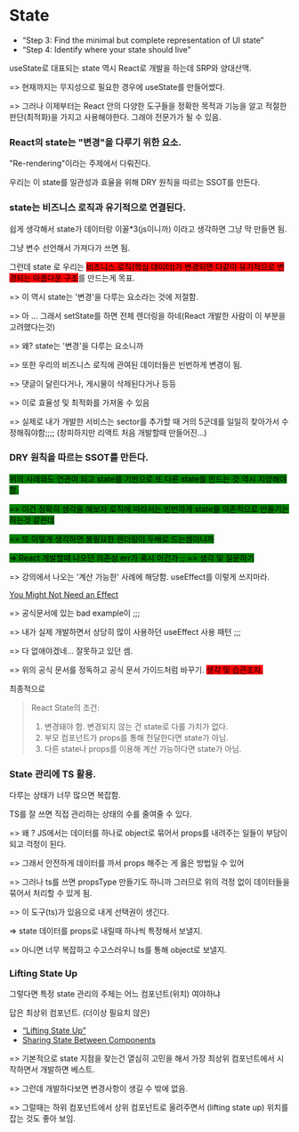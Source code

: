 # State

* “Step 3: Find the minimal but complete representation of UI state”
* “Step 4: Identify where your state should live”

useState로 대표되는 state 역시 React로 개발을 하는데 SRP와 양대산맥.

\=> 현재까지는 무지성으로 필요한 경우에 useState를 만들어썼다.

\=> 그러나 이제부터는 React 안의 다양한 도구들을 정확한 목적과 기능을 알고 적절한 판단(최적화)을 가지고 사용해야한다. 그래야 전문가가 될 수 있음.



### React의 state는 "변경"을 다루기 위한 요소.

"Re-rendering"이라는 주제에서 다뤄진다.



우리는 이 state를 일관성과 효율을 위해 DRY 원칙을 따르는 SSOT를 만든다.



### state는 비즈니스 로직과 유기적으로 연결된다.

쉽게 생각해서 state가 데이터랑 이꼴\*3(js이니까)  이라고 생각하면 그냥 막 만들면 됨.

그냥 변수 선언해서 가져다가 쓰면 됨.



그런데 state 로 우리는 <mark style="background-color:red;">비즈니스 로직(핵심 데이터)가 변경되면 다같이 유기적으로 변경되는 아름다운 구조</mark>를 만드는게 목표.&#x20;

\=> 이 역시 state는 '변경'을 다루는 요소라는 것에 저절함.

\=> 아 ... 그래서 setState를 하면 전체  렌더링을 하네(React 개발한 사람이 이 부분을 고려했다는것)

\=> 왜? state는 '변경'을 다루는 요소니까



\=> 또한 우리의 비즈니스 로직에 관여된 데이터들은 빈번하게 변경이 됨.

\=> 댓글이 달린다거나, 게시물이 삭제된다거나 등등

\=> 이로 효율성 및 최적화를 가져올 수 있음&#x20;

\=> 실제로 내가 개발한 서비스는 sector를 추가할 때 거의 5군데를 일일히 찾아가서 수정해줘야함;;;; (창피하지만 리액트 처음 개발할때 만들어진...)



### DRY 원칙을 따르는 SSOT를 만든다.

<mark style="background-color:green;">위의 사례와도 연관이 되고 state를 기반으로 또 다른 state를 만드는 것 역시 지양해야함.</mark>

<mark style="background-color:green;">=> 이건 정확히 생각을 해보자 로직에 따라서는 빈번하게 state를 의존적으로 만들기는 하는것 같은데</mark>&#x20;

<mark style="background-color:green;">=> 또 이렇게 생각하면 불필요한 렌더링이 두배로 드는셈이니까</mark>&#x20;

<mark style="background-color:green;">=> React 개발할때 나오던 의존성 err가 혹시 이건가 ;; => 생각 및 질문하기</mark>

\=> 강의에서 나오는 '계산 가능한' 사례에 해당함. useEffect를 이렇게 쓰지마라.

[You Might Not Need an Effect](https://beta.reactjs.org/learn/you-might-not-need-an-effect)

\=>  공식문서에 있는 bad example이 ;;;

\=>  내가 실제 개발하면서 상당히 많이 사용하던 useEffect 사용 패턴 ;;;

\=> 다 없애야겠네... 잘못하고 있던 셈.

\=> 위의 공식 문서를 정독하고 공식 문서 가이드처럼 바꾸기. <mark style="background-color:red;">생각 및 습관조차.</mark>



최종적으로

> React State의 조건:
>
> 1. 변경돼야 함. 변경되지 않는 건 state로 다룰 가치가 없다.
> 2. 부모 컴포넌트가 props를 통해 전달한다면 state가 아님.
> 3. 다른 state나 props를 이용해 계산 가능하다면 state가 아님.



### State 관리에 TS 활용.

다루는 상태가 너무 많으면 복잡함.

TS를 잘 쓰면 직접 관리하는 상태의 수를 줄여줄 수 있다.

\=> 왜 ? JS에서는 데이터를 하나로 object로 묶어서 props를 내려주는 일들이 부담이 되고 걱정이 된다.

\=> 그래서 안전하게 데이터를 까서 props 해주는 게 옳은 방법일 수 있어

\=> 그러나 ts를 쓰면 propsType 만들기도 하니까 그러므로 위의 걱정 없이 데이터들을 묶어서 처리할 수 있게 됨.



\=> 이 도구(ts)가 있음으로 내게 선택권이 생긴다.

\=> state 데이터를 props로 내릴때 하나씩 특정해서 보낼지.

\=> 아니면 너무 복잡하고 수고스러우니 ts를 통해 object로 보낼지.



### Lifting State Up

그렇다면 특정 state 관리의 주체는 어느 컴포넌트(위치) 여야하냐

답은 최상위 컴포넌트. (더이상 필요치 않은)

* [“Lifting State Up”](https://ko.reactjs.org/docs/lifting-state-up.html)
* [Sharing State Between Components](https://beta.reactjs.org/learn/sharing-state-between-components)

\=> 기본적으로 state 지점을 찾는건 열심히 고민을 해서 가장 최상위 컴포넌트에서 시작하면서 개발하면 베스트.

\=> 그런데 개발하다보면 변경사항이 생길 수 밖에 없음.

\=> 그럴때는 하위 컴포넌트에서 상위 컴포넌트로 올려주면서 (lifting state up) 위치를 잡는 것도 좋아 보임.
